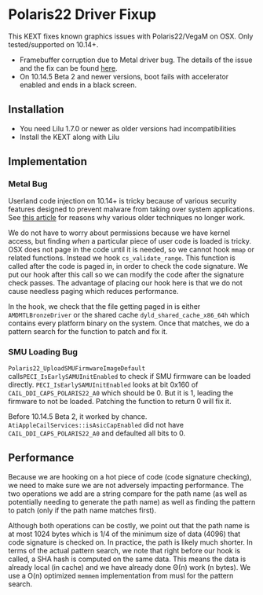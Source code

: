 Polaris22 Driver Fixup
======================
This KEXT fixes known graphics issues with Polaris22/VegaM on OSX. Only tested/supported on 10.14+.

* Framebuffer corruption due to Metal driver bug. The details of the issue and the fix can be found [here](https://osy.gitbook.io/hac-mini-guide/details/metal-driver-fix).
* On 10.14.5 Beta 2 and newer versions, boot fails with accelerator enabled and ends in a black screen.

## Installation

* You need Lilu 1.7.0 or newer as older versions had incompatibilities
* Install the KEXT along with Lilu

## Implementation

### Metal Bug

Userland code injection on 10.14+ is tricky because of various security features designed to prevent malware from taking over system applications. See [this article](https://knight.sc/malware/2019/03/15/code-injection-on-macos.html) for reasons why various older techniques no longer work.

We do not have to worry about permissions because we have kernel access, but finding *when* a particular piece of user code is loaded is tricky. OSX does not page in the code until it is needed, so we cannot hook `mmap` or related functions. Instead we hook `cs_validate_range`. This function is called after the code is paged in, in order to check the code signature. We put our hook after this call so we can modify the code after the signature check passes. The advantage of placing our hook here is that we do not cause needless paging which reduces performance.

In the hook, we check that the file getting paged in is either `AMDMTLBronzeDriver` or the shared cache `dyld_shared_cache_x86_64h` which contains every platform binary on the system. Once that matches, we do a pattern search for the function to patch and fix it.

### SMU Loading Bug

`Polaris22_UploadSMUFirmwareImageDefault` calls`PECI_IsEarlySAMUInitEnabled` to check if SMU firmware can be loaded directly. `PECI_IsEarlySAMUInitEnabled` looks at bit 0x160 of `CAIL_DDI_CAPS_POLARIS22_A0` which should be 0. But it is 1, leading the firmware to not be loaded. Patching the function to return 0 will fix it.

Before 10.14.5 Beta 2, it worked by chance. `AtiAppleCailServices::isAsicCapEnabled` did not have `CAIL_DDI_CAPS_POLARIS22_A0` and defaulted all bits to 0.

## Performance

Because we are hooking on a hot piece of code (code signature checking), we need to make sure we are not adversely impacting performance. The two operations we add are a string compare for the path name (as well as potentially needing to generate the path name) as well as finding the pattern to patch (only if the path name matches first).

Although both operations can be costly, we point out that the path name is at most 1024 bytes which is 1/4 of the minimum size of data (4096) that code signature is checked on. In practice, the path is likely much shorter. In terms of the actual pattern search, we note that right before our hook is called, a SHA hash is computed on the same data. This means the data is already local (in cache) and we have already done Θ(n) work (n bytes). We use a O(n) optimized `memmem` implementation from musl for the pattern search.
